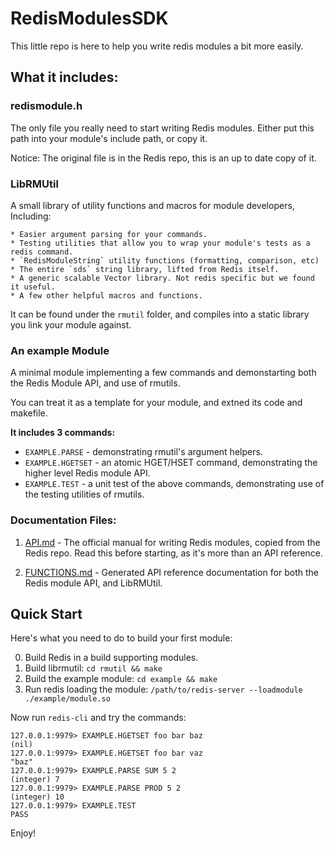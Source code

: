 # RedisModulesSDK

This little repo is here to help you write redis modules a bit more easily.

## What it includes:

### redismodule.h

The only file you really need to start writing Redis modules. Either put this path into your module's include path, or copy it. 

Notice: The original file is in the Redis repo, this is an up to date copy of it.

### LibRMUtil 

A small library of utility functions and macros for module developers, Including:

    * Easier argument parsing for your commands.
    * Testing utilities that allow you to wrap your module's tests as a redis command.
    * `RedisModuleString` utility functions (formatting, comparison, etc)
    * The entire `sds` string library, lifted from Redis itself.
    * A generic scalable Vector library. Not redis specific but we found it useful.
    * A few other helpful macros and functions.

It can be found under the `rmutil` folder, and compiles into a static library you link your module against.    

### An example Module

A minimal module implementing a few commands and demonstarting both the Redis Module API, and use of rmutils.

You can treat it as a template for your module, and extned its code and makefile.

**It includes 3 commands:**

* `EXAMPLE.PARSE` - demonstrating rmutil's argument helpers.
* `EXAMPLE.HGETSET` - an atomic HGET/HSET command, demonstrating the higher level Redis module API.
* `EXAMPLE.TEST` - a unit test of the above commands, demonstrating use of the testing utilities of rmutils.  
  
### Documentation Files:

1. [API.md](API.md) - The official manual for writing Redis modules, copied from the Redis repo. 
Read this before starting, as it's more than an API reference.

2. [FUNCTIONS.md](FUNCTIONS.md) - Generated API reference documentation for both the Redis module API, and LibRMUtil.


## Quick Start

Here's what you need to do to build your first module:

0. Build Redis in a build supporting modules.
1. Build librmutil: `cd rmutil && make`
2. Build the example module: `cd example && make`
3. Run redis loading the module: `/path/to/redis-server --loadmodule ./example/module.so`

Now run `redis-cli` and try the commands:

```
127.0.0.1:9979> EXAMPLE.HGETSET foo bar baz
(nil)
127.0.0.1:9979> EXAMPLE.HGETSET foo bar vaz
"baz"
127.0.0.1:9979> EXAMPLE.PARSE SUM 5 2
(integer) 7
127.0.0.1:9979> EXAMPLE.PARSE PROD 5 2
(integer) 10
127.0.0.1:9979> EXAMPLE.TEST
PASS
```

Enjoy!
    